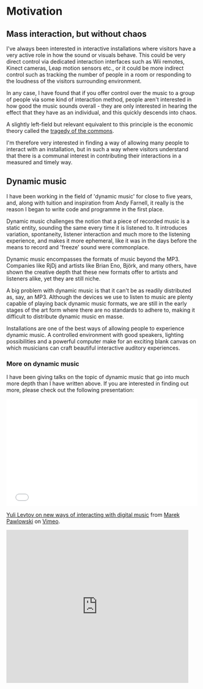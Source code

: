 # Motivation
## Mass interaction, but without chaos
I've always been interested in interactive installations where visitors have a very active role in how the sound or visuals behave. This could be very direct control via dedicated interaction interfaces such as Wii remotes, Kinect cameras, Leap motion sensors etc., or it could be more indirect control such as tracking the number of people in a room or responding to the loudness of the visitors surrounding environment.  

In any case, I have found that if you offer control over the music to a group of people via some kind of interaction method, people aren't interested in how good the music sounds overall - they are only interested in hearing the effect that they have as an individual, and this quickly descends into chaos.  

A slightly left-field but relevant equivalent to this principle is the economic theory called the [tragedy of the commons](http://en.wikipedia.org/wiki/Tragedy_of_the_commons).

I'm therefore very interested in finding a way of allowing many people to interact with an installation, but in such a way where visitors understand that there is a communal interest in contributing their interactions in a measured and timely way.

## Dynamic music
I have been working in the field of 'dynamic music' for close to five years, and, along with tuition and inspiration from Andy Farnell, it really is the reason I began to write code and programme in the first place.  

Dynamic music challenges the notion that a piece of recorded music is a static entity, sounding the same every time it is listened to. It introduces variation, spontaneity, listener interaction and much more to the listening experience, and makes it more ephemeral, like it was in the days before the means to record and 'freeze' sound were commonplace.  

Dynamic music encompasses the formats of music beyond the MP3. Companies like RjDj and artists like Brian Eno, Björk, and many others, have shown the creative depth that these new formats offer to artists and listeners alike, yet they are still niche.  

A big problem with dynamic music is that it can't be as readily distributed as, say, an MP3. Although the devices we use to listen to music are plenty capable of playing back dynamic music formats, we are still in the early stages of the art form where there are no standards to adhere to, making it difficult to distribute dynamic music en masse.  

Installations are one of the best ways of allowing people to experience dynamic music. A controlled environment with good speakers, lighting possibilities and a powerful computer make for an exciting blank canvas on which musicians can craft beautiful interactive auditory experiences.

### More on dynamic music
I have been giving talks on the topic of dynamic music that go into much more depth than I have written above. If you are interested in finding out more, please check out the following presentation:
<iframe src="//player.vimeo.com/video/63872410" width="500" height="281" frameborder="0" webkitallowfullscreen mozallowfullscreen allowfullscreen></iframe> <p><a href="http://vimeo.com/63872410">Yuli Levtov on new ways of interacting with digital music</a> from <a href="http://vimeo.com/user1690109">Marek Pawlowski</a> on <a href="https://vimeo.com">Vimeo</a>.</p>
<iframe src="http://www.slideshare.net/slideshow/embed_code/31441526" width="476" height="400" frameborder="0" marginwidth="0" marginheight="0" scrolling="no"></iframe>